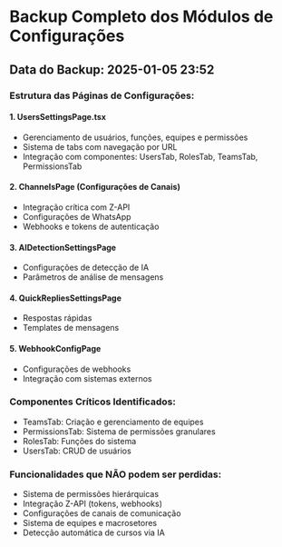 # Backup Completo dos Módulos de Configurações

## Data do Backup: 2025-01-05 23:52

### Estrutura das Páginas de Configurações:

#### 1. UsersSettingsPage.tsx
- Gerenciamento de usuários, funções, equipes e permissões
- Sistema de tabs com navegação por URL
- Integração com componentes: UsersTab, RolesTab, TeamsTab, PermissionsTab

#### 2. ChannelsPage (Configurações de Canais)
- Integração crítica com Z-API
- Configurações de WhatsApp
- Webhooks e tokens de autenticação

#### 3. AIDetectionSettingsPage
- Configurações de detecção de IA
- Parâmetros de análise de mensagens

#### 4. QuickRepliesSettingsPage
- Respostas rápidas
- Templates de mensagens

#### 5. WebhookConfigPage
- Configurações de webhooks
- Integração com sistemas externos

### Componentes Críticos Identificados:
- TeamsTab: Criação e gerenciamento de equipes
- PermissionsTab: Sistema de permissões granulares
- RolesTab: Funções do sistema
- UsersTab: CRUD de usuários

### Funcionalidades que NÃO podem ser perdidas:
- Sistema de permissões hierárquicas
- Integração Z-API (tokens, webhooks)
- Configurações de canais de comunicação
- Sistema de equipes e macrosetores
- Detecção automática de cursos via IA